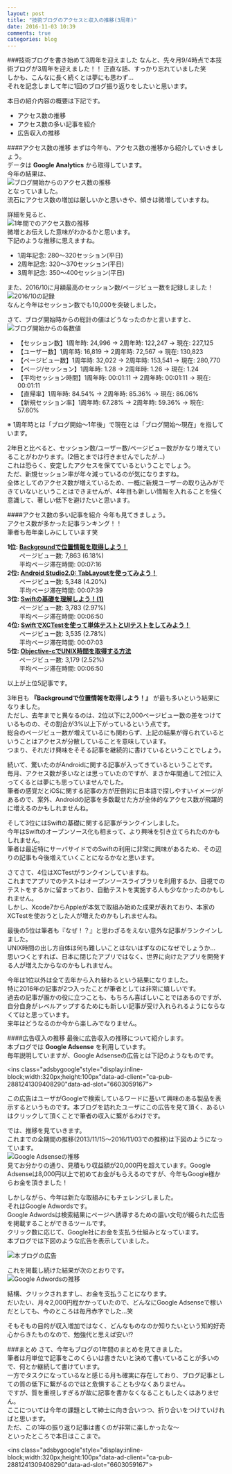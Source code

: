 ```yaml
---
layout: post
title: "技術ブログのアクセスと収入の推移(3周年)"
date: 2016-11-03 10:39
comments: true
categories: blog
---
```


###技術ブログを書き始めて3周年を迎えました
なんと、先々月9/4時点で本技術ブログが3周年を迎えました！！
正直な話、すっかり忘れていました笑  
しかも、こんなに長く続くとは夢にも思わず...  
それを記念しまして年に1回のブログ振り返りをしたいと思います。

本日の紹介内容の概要は下記です。

* アクセス数の推移
* アクセス数の多い記事を紹介
* 広告収入の推移

<!-- more -->

####アクセス数の推移
まずは今年も、アクセス数の推移から紹介していきましょう。  
データは **Google Analytics** から取得しています。  
今年の結果は、  
![ブログ開始からのアクセス数の推移](/images/3anniversary1.png)  
となっていました。  
流石にアクセス数の増加は厳しいかと思いきや、傾きは微増していますね。  

詳細を見ると、  
![1年間でのアクセス数の推移](/images/3anniversary２.png)  
微増とお伝えした意味がわかるかと思います。  
下記のような推移に思えますね。  

* 1周年記念: 280〜320セッション(平日)  
* 2周年記念: 320〜370セッション(平日)  
* 3周年記念: 350〜400セッション(平日)  

また、2016/10に月額最高のセッション数/ページビュー数を記録しました！  
![2016/10の記録](/images/3anniversary3.png)  
なんと今年はセッション数でも10,000を突破しました。  

さて、ブログ開始時からの総計の値はどうなったのかと言いますと、  
![ブログ開始からの各数値](/images/3anniversary4.png)  

* 【セッション数】1周年時: 24,996 → 2周年時: 122,247 → 現在: 227,125  
* 【ユーザー数】1周年時: 16,819 → 2周年時: 72,567 → 現在: 130,823  
* 【ページビュー数】1周年時: 32,022 → 2周年時: 153,541 → 現在: 280,770  
* 【ページ/セッション】1周年時: 1.28 → 2周年時: 1.26 → 現在: 1.24  
* 【平均セッション時間】1周年時: 00:01:11 → 2周年時: 00:01:11 → 現在: 00:01:11  
* 【直帰率】1周年時: 84.54% → 2周年時: 85.36% → 現在: 86.06%  
* 【新規セッション率】1周年時: 67.28% → 2周年時: 59.36% → 現在: 57.60%  

※ 1周年時とは「ブログ開始〜1年後」で現在とは「ブログ開始〜現在」を指しています。  

2年目と比べると、セッション数/ユーザー数/ページビュー数がかなり増えていることがわかります。(2倍とまでは行きませんでしたが...)  
これは恐らく、安定したアクセスを保てているということでしょう。  
ただ、新規セッション率が年々減っているのが気になりますね。  
全体としてのアクセス数が増えているため、一概に新規ユーザーの取り込みができていないということはできませんが、4年目も新しい情報を入れることを強く意識して、著しい低下を避けたいと思います。  

####アクセス数の多い記事を紹介
今年も見てきましょう。  
アクセス数が多かった記事ランキング！！  
筆者も毎年楽しみにしています笑  

**1位: [Backgroundで位置情報を取得しよう！](http://grandbig.github.io/blog/2013/09/27/location-nstimer/)**  
　　ページビュー数: 7,863 (6.18%)  
　　平均ページ滞在時間: 00:07:16  
**2位: [Android Studio2.0: TabLayoutを使ってみよう！](http://grandbig.github.io/blog/2016/01/30/android-tablayout/)**  
　　ページビュー数: 5,348 (4.20%)  
　　平均ページ滞在時間: 00:07:39  
**3位: [Swiftの基礎を理解しよう！(1)](http://grandbig.github.io/blog/2015/05/16/swift-base/)**  
　　ページビュー数: 3,783 (2.97%)  
　　平均ページ滞在時間: 00:06:50  
**4位: [SwiftでXCTestを使って単体テストとUIテストをしてみよう！](http://grandbig.github.io/blog/2016/01/11/xctest/)**  
　　ページビュー数: 3,535 (2.78%)  
　　平均ページ滞在時間: 00:07:03  
**5位: [Objective-cでUNIX時間を取得する方法](http://grandbig.github.io/blog/2014/04/16/unixtime/)**  
　　ページビュー数: 3,179 (2.52%)  
　　平均ページ滞在時間: 00:06:50  

以上が上位5記事です。  

3年目も **『Backgroundで位置情報を取得しよう！』** が最も多いという結果になりました。  
ただし、去年までと異なるのは、2位以下に2,000ページビュー数の差をつけているものの、その割合が3%以上下がっているという点です。  
総合のページビュー数が増えているにも関わらず、上記の結果が得られているということはアクセスが分散していることを意味しています。  
つまり、それだけ興味をそそる記事を継続的に書けているということでしょう。  

続いて、驚いたのがAndroidに関する記事が入ってきているということです。  
毎月、アクセス数が多いなとは思っていたのですが、まさか年間通して2位に入ってくるとは夢にも思っていませんでした。  
筆者の感覚だとiOSに関する記事の方が圧倒的に日本語で探しやすいイメージがあるので、案外、Androidの記事を多数載せた方が全体的なアクセス数が飛躍的に増えるのかもしれませんね。  

そして3位にはSwiftの基礎に関する記事がランクインしました。  
今年はSwiftのオープンソース化も相まって、より興味を引き立てられたのかもしれません。  
筆者は最近特にサーバサイドでのSwiftの利用に非常に興味があるため、その辺りの記事も今後増えていくことになるかなと思います。  

さてさて、4位はXCTestがランクインしていますね。  
これまでアプリでのテストはオープンソースライブラリを利用するか、目視でのテストをするかに留まっており、自動テストを実施する人も少なかったのかもしれません。  
しかし、Xcode7からAppleが本気で取組み始めた成果が表れており、本家のXCTestを使おうとした人が増えたのかもしれませんね。  

最後の5位は筆者も『なぜ！？』と思わざるをえない意外な記事がランクインしました。  
UNIX時間の出し方自体は何も難しいことはないはずなのになぜでしょうか...  
思いつくとすれば、日本に閉じたアプリではなく、世界に向けたアプリを開発する人が増えたからなのかもしれません。  

今年は1位以外は全て去年から入れ替わるという結果になりました。  
特に2016年の記事が2つ入ったことが筆者としては非常に嬉しいです。  
過去の記事が誰かの役に立つことも、もちろん喜ばしいことではあるのですが、自分自身がレベルアップするためにも新しい記事が受け入れられるようにならなくてはと思っています。  
来年はどうなるのか今から楽しみでなりません。  

####広告収入の推移
最後に広告収入の推移について紹介します。  
本ブログでは **Google Adsense** を利用しています。  
毎年説明していますが、Google Adsenseの広告とは下記のようなものです。  
<script async src="//pagead2.googlesyndication.com/pagead/js/adsbygoogle.js"></script>
<ins class="adsbygoogle"style="display:inline-block;width:320px;height:100px"data-ad-client="ca-pub-2881241309408290"data-ad-slot="6603059167"></ins>
<script>
(adsbygoogle = window.adsbygoogle || []).push({});
</script>

この広告はユーザがGoogleで検索しているワードに基いて興味のある製品を表示するというものです。本ブログを訪れたユーザにこの広告を見て頂く、あるいはクリックして頂くことで筆者の収入に繋がるわけです。  

では、推移を見ていきます。  
これまでの全期間の推移(2013/11/15〜2016/11/03での推移)は下図のようになっています。  
![Google Adsenseの推移](/images/3anniversary5.png)  
見てお分かりの通り、見積もり収益額が20,000円を超えています。Google Adsenseは8,000円以上で初めてお金がもらえるのですが、今年もGoogle様からお金を頂きました！  

しかしながら、今年は新たな取組みにもチェレンジしました。  
それはGoogle Adwordsです。  
Google Adwordsは検索結果にページへ誘導するための謳い文句が綴られた広告を掲載することができるツールです。  
クリック数に応じて、Google社にお金を支払う仕組みとなっています。  
本ブログでは下図のような広告を表示していました。  

![本ブログの広告](/images/3anniversary6.png)  

これを掲載し続けた結果が次のとおりです。  
![Google Adwordsの推移](/images/3anniversary7.png)  

結構、クリックされますし、お金を支払うことになります。  
だいたい、月々2,000円程かかっていたので、どんなにGoogle Adsenseで稼いだとしても、今のところは毎月赤字でした...笑  

そもそもの目的が収入増加ではなく、どんなものなのか知りたいという知的好奇心からきたものなので、勉強代と思えば安い!?  

###まとめ
さて、今年もブログの1年間のまとめを見てきました。  
筆者は月単位で記事をこのくらいは書きたいと決めて書いていることが多いので、何とか継続して書けています。  
一方でタスクになっているなと感じる月も確実に存在しており、ブログ記事としての質の低下に繋がるのではと危惧することも少なくありません。  
ですが、質を重視しすぎるが故に記事を書かなくなることもしたくはありません。  
ここについては今年の課題として紳士に向き合いつつ、折り合いをつけていければと思います。  
ただ、この1年の振り返り記事は書くのが非常に楽しかったな〜  
といったところで本日はここまで。  

<script async src="//pagead2.googlesyndication.com/pagead/js/adsbygoogle.js"></script>
<ins class="adsbygoogle"style="display:inline-block;width:320px;height:100px"data-ad-client="ca-pub-2881241309408290"data-ad-slot="6603059167"></ins>
<script>
(adsbygoogle = window.adsbygoogle || []).push({});
</script>
